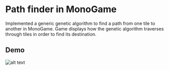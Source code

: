 # Path finder in MonoGame 
Implemented a generic genetic algorithm to find a path from one tile to another in MonoGame. Game displays how the genetic algorithm traverses through tiles in order to find its destination. 

## Demo

![alt text](https://github.com/Wintryrex/Genetic-Algorithm-Path-Finder/demo.gif "Demo of the algorithm")
